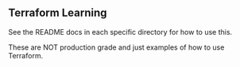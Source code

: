 ## Terraform Learning

See the README docs in each specific directory for how to use this.

These are NOT production grade and just examples of how to use Terraform.